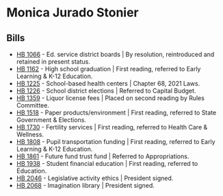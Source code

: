 # Monica Jurado Stonier
## Bills
* [HB 1066](/bill/2021-22/hb/1066/) - Ed. service district boards | By resolution, reintroduced and retained in present status.
* [HB 1162](/bill/2021-22/hb/1162/) - High school graduation | First reading, referred to Early Learning & K-12 Education.
* [HB 1225](/bill/2021-22/hb/1225/) - School-based health centers | Chapter 68, 2021 Laws.
* [HB 1226](/bill/2021-22/hb/1226/) - School district elections | Referred to Capital Budget.
* [HB 1359](/bill/2021-22/hb/1359/) - Liquor license fees | Placed on second reading by Rules Committee.
* [HB 1518](/bill/2021-22/hb/1518/) - Paper products/environment | First reading, referred to State Government & Elections.
* [HB 1730](/bill/2021-22/hb/1730/) - Fertility services | First reading, referred to Health Care & Wellness.
* [HB 1808](/bill/2021-22/hb/1808/) - Pupil transportation funding | First reading, referred to Early Learning & K-12 Education.
* [HB 1861](/bill/2021-22/hb/1861/) - Future fund trust fund | Referred to Appropriations.
* [HB 1938](/bill/2021-22/hb/1938/) - Student financial education | First reading, referred to Education.
* [HB 2046](/bill/2021-22/hb/2046/) - Legislative activity ethics | President signed.
* [HB 2068](/bill/2021-22/hb/2068/) - Imagination library | President signed.
